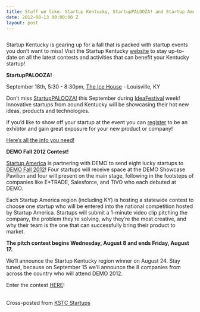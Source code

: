 ```yaml
---
title: Stuff we like: Startup Kentucky, StartupPALOOZA! and Startup America's DEMO2012 contest!
date: 2012-08-13 00:00:00 Z
layout: post
---
```

 
<p><img alt="" src="http://awesomeinc.org/images/xsky_state.png.pagespeed.ic.1Su68XvEhP.png"/></p>
<p>Startup Kentucky is gearing up for a fall that is packed with startup events you don&rsquo;t want to miss! Visit the Startup Kentucky <a href="http://www.startupkentucky.com/" target="_blank">website</a> to stay up-to-date on all the latest contests and activities that can benefit your Kentucky startup!</p>
<p><strong>StartupPALOOZA!</strong></p>
<p>September 18th, 5:30 - 8:30pm, <a href="http://icehouselouisville.com/" target="_blank">The Ice House</a> - Louisville, KY</p>
<p>Don&rsquo;t miss <a href="http://us2.campaign-archive2.com/?u=c94a85eae88516eb216a1bf3d&amp;id=1374b5a522&amp;e=" target="_blank">StartupPALOOZA!</a> this September during <a href="http://www.ideafestival.com/" target="_blank">IdeaFestival</a> week! Innovative startups from aound Kentucky will be showcasing their hot new ideas, products and technologies.</p>
<p>If you&rsquo;d like to show off your startup at the event you can <a href="https://docs.google.com/spreadsheet/viewform?pli=1&amp;formkey=dHVJN1paVHB0N0RLQzJFZTBxVVlYQWc6MQ#gid=0" target="_blank">register</a> to be an exhibtor and gain great exposure for your new product or company!</p>
<p><a href="http://www.startupkentucky.com/index.php/startuppalooza" target="_blank">Here&rsquo;s all the info you need!</a></p>
<p><strong>DEMO Fall 2012 Contest!</strong></p>
<p><a href="http://www.s.co/" target="_blank">Startup America</a> is partnering with DEMO to send eight lucky startups to <a href="http://www.demo.com/ehome/index.php?eventid=29414&amp;" target="_blank">DEMO Fall 2012</a>! Four startups will receive space at the DEMO Showcase Pavilion and four will present on the main stage, following in the footsteps of companies like E*TRADE, Salesforce, and TiVO who each debuted at DEMO.</p>
<p>Each Startup America region (including KY) is hosting a statewide contest to choose one startup who will be entered into the national competition hosted by Startup America. Startups will submit a 1-minute video clip pitching the company, the problem they&rsquo;re solving, why they&rsquo;re the most creative, and why their team is the one that can successfully bring their product to market.</p>
<p><strong>The pitch contest begins Wednesday, August 8 and ends Friday, August 17.</strong></p>
<p>We&rsquo;ll announce the Startup Kentucky region winner on August 24. Stay tuned, because on September 15 we&rsquo;ll announce the 8 companies from across the country who will attend DEMO 2012.</p>
<p>Enter the contest<span> </span><a href="http://www.startupkentucky.com/" target="_blank">HERE</a>!</p>
<p><br/>Cross-posted from <a href="http://startups.kstc.com/" target="_blank">KSTC Startups </a></p>
